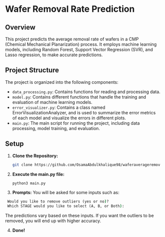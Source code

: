 # Wafer Removal Rate Prediction

## Overview

This project predicts the average removal rate of wafers in a CMP (Chemical Mechanical Planarization) process. It employs machine learning models, including Random Forest, Support Vector Regression (SVR), and Lasso regression, to make accurate predictions.

## Project Structure

The project is organized into the following components:

- `data_processing.py`: Contains functions for reading and processing data.
- `model.py`: Contains different functions that handle the training and evaluation of machine learning models.
- `error_visualizer.py`: Contains a class named ErrorVisualizationAnalyzer, and is used to summarize the error metrics of each model and visualize the errors in different plots.
- `main.py`: The main script for running the project, including data processing, model training, and evaluation.

## Setup

1. **Clone the Repository:**
   ```bash
   git clone https://github.com/OsamaAbdulkhalique98/waferaverageremovalrateprediction.git
   ```
2. **Execute the main.py file:**
   ```cmd
   python3 main.py
   ```
3. **Prompts:** You will be asked for some inputs such as:
  ```cmd
   Would you like to remove outliers (yes or no)? 
   Which STAGE would you like to select (A, B, or Both): 
  ```  
   The predictions vary based on these inputs. If you want the outliers to be removed, you will end up with higher accuracy.  
  
4. **Done!**

